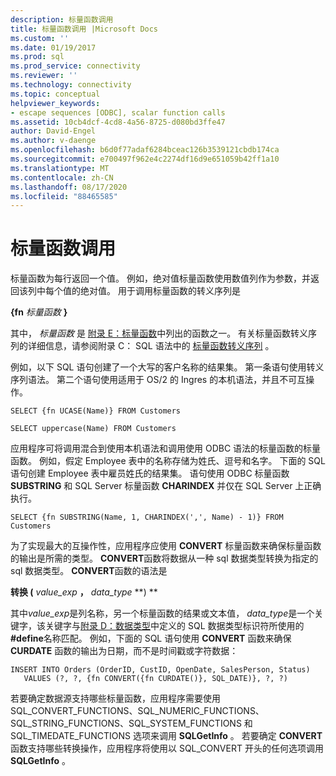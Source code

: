 ```yaml
---
description: 标量函数调用
title: 标量函数调用 |Microsoft Docs
ms.custom: ''
ms.date: 01/19/2017
ms.prod: sql
ms.prod_service: connectivity
ms.reviewer: ''
ms.technology: connectivity
ms.topic: conceptual
helpviewer_keywords:
- escape sequences [ODBC], scalar function calls
ms.assetid: 10cb4dcf-4cd8-4a56-8725-d080bd3ffe47
author: David-Engel
ms.author: v-daenge
ms.openlocfilehash: b6d0f77adaf6284bceac126b3539121cbdb174ca
ms.sourcegitcommit: e700497f962e4c2274df16d9e651059b42ff1a10
ms.translationtype: MT
ms.contentlocale: zh-CN
ms.lasthandoff: 08/17/2020
ms.locfileid: "88465585"
---
```

# <a name="scalar-function-calls"></a>标量函数调用
标量函数为每行返回一个值。 例如，绝对值标量函数使用数值列作为参数，并返回该列中每个值的绝对值。 用于调用标量函数的转义序列是  
  
 **{fn**  _标量函数_ **}**  
  
 其中， *标量函数* 是 [附录 E：标量函数](../../../odbc/reference/appendixes/appendix-e-scalar-functions.md)中列出的函数之一。 有关标量函数转义序列的详细信息，请参阅附录 C： SQL 语法中的 [标量函数转义序列](../../../odbc/reference/appendixes/scalar-function-escape-sequence.md) 。  
  
 例如，以下 SQL 语句创建了一个大写的客户名称的结果集。 第一条语句使用转义序列语法。 第二个语句使用适用于 OS/2 的 Ingres 的本机语法，并且不可互操作。  
  
```  
SELECT {fn UCASE(Name)} FROM Customers  
  
SELECT uppercase(Name) FROM Customers  
```  
  
 应用程序可将调用混合到使用本机语法和调用使用 ODBC 语法的标量函数的标量函数。 例如，假定 Employee 表中的名称存储为姓氏、逗号和名字。 下面的 SQL 语句创建 Employee 表中雇员姓氏的结果集。 语句使用 ODBC 标量函数 **SUBSTRING** 和 SQL Server 标量函数 **CHARINDEX** 并仅在 SQL Server 上正确执行。  
  
```  
SELECT {fn SUBSTRING(Name, 1, CHARINDEX(',', Name) - 1)} FROM Customers  
```  
  
 为了实现最大的互操作性，应用程序应使用 **CONVERT** 标量函数来确保标量函数的输出是所需的类型。 **CONVERT**函数将数据从一种 sql 数据类型转换为指定的 sql 数据类型。 **CONVERT**函数的语法是  
  
 **转换 (** _value_exp_ **，** _data_type_ **) **  
  
 其中*value_exp*是列名称，另一个标量函数的结果或文本值， *data_type*是一个关键字，该关键字与[附录 D：数据类型](../../../odbc/reference/appendixes/appendix-d-data-types.md)中定义的 SQL 数据类型标识符所使用的 **#define**名称匹配。 例如，下面的 SQL 语句使用 **CONVERT** 函数来确保 **CURDATE** 函数的输出为日期，而不是时间戳或字符数据：  
  
```  
INSERT INTO Orders (OrderID, CustID, OpenDate, SalesPerson, Status)  
   VALUES (?, ?, {fn CONVERT({fn CURDATE()}, SQL_DATE)}, ?, ?)  
```  
  
 若要确定数据源支持哪些标量函数，应用程序需要使用 SQL_CONVERT_FUNCTIONS、SQL_NUMERIC_FUNCTIONS、SQL_STRING_FUNCTIONS、SQL_SYSTEM_FUNCTIONS 和 SQL_TIMEDATE_FUNCTIONS 选项来调用 **SQLGetInfo** 。 若要确定 **CONVERT** 函数支持哪些转换操作，应用程序将使用以 SQL_CONVERT 开头的任何选项调用 **SQLGetInfo** 。
